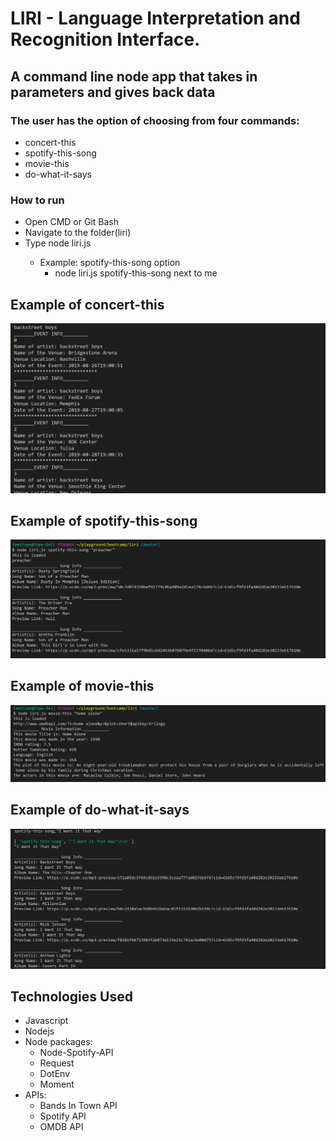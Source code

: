 # LIRI - Language Interpretation and Recognition Interface.

## A command line node app that takes in parameters and gives back data

### The user has the option of choosing from four commands:

- concert-this
- spotify-this-song
- movie-this
- do-what-it-says

### How to run
- Open CMD or Git Bash
- Navigate to the folder(liri)
- Type node liri.js <choose a command> <name of artist name or band name or movie name>
    - Example: spotify-this-song option
      - node liri.js spotify-this-song next to me

## Example of concert-this

![concert-this image](/img/concertInfo.png)

## Example of spotify-this-song

![concert-this image](/img/spotifyAPI.png)

## Example of movie-this

![concert-this image](/img/movieInfo.png)

## Example of do-what-it-says

![concert-this image](/img/random.png)

## Technologies Used

- Javascript
- Nodejs
- Node packages:
  - Node-Spotify-API
  - Request
  - DotEnv
  - Moment
- APIs:
  - Bands In Town API
  - Spotify API
  - OMDB API

